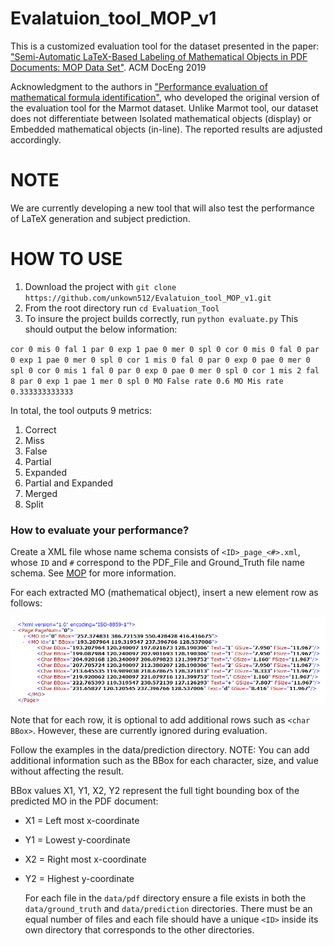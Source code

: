 # Evalatuion_tool_MOP_v1

This is a customized evaluation tool for the dataset presented in the paper: ["Semi-Automatic LaTeX-Based Labeling of Mathematical Objects in PDF Documents: MOP Data Set"](http://delivery.acm.org/10.1145/3350000/3345426/a35-Beyette.pdf?ip=128.194.140.216&id=3345426&acc=OPEN&key=B63ACEF81C6334F5%2E79B51EFA2DE92FE8%2E4D4702B0C3E38B35%2E6D218144511F3437&__acm__=1569945207_420f51e88cd9ce39a6b459f662efb32e). ACM DocEng 2019

Acknowledgment to the authors in ["Performance evaluation of mathematical formula identification"](https://www.researchgate.net/publication/239762668_Performance_Evaluation_of_Mathematical_Formula_Identification), who developed the original version of the evaluation tool for the Marmot dataset. Unlike Marmot tool, our dataset does not differentiate between Isolated mathematical objects (display) or Embedded mathematical objects (in-line). The reported results are adjusted accordingly.

# NOTE
 We are currently developing a new tool that will also test the performance of LaTeX generation and subject prediction.
# HOW TO USE

1. Download the project with `git clone https://github.com/unkown512/Evalatuion_tool_MOP_v1.git`
2. From the root directory run `cd Evaluation_Tool`
3. To insure the project builds correctly, run `python evaluate.py` This should output the below information:
  
  
`cor 0
mis 0
fal 1
par 0
exp 1
pae 0
mer 0
spl 0
cor 0
mis 0
fal 0
par 0
exp 1
pae 0
mer 0
spl 0
cor 1
mis 0
fal 0
par 0
exp 0
pae 0
mer 0
spl 0
cor 0
mis 1
fal 0
par 0
exp 0
pae 0
mer 0
spl 0
cor 1
mis 2
fal 8
par 0
exp 1
pae 1
mer 0
spl 0
MO False rate 0.6
MO Mis rate 0.333333333333
`
  

In total, the tool outputs 9 metrics:

1. Correct
2. Miss
3. False
4. Partial
5. Expanded
6. Partial and Expanded
7. Merged
8. Split

### How to evaluate your performance?
 Create a XML file whose name schema consists of `<ID>_page_<#>.xml`, whose `ID` and `#` correspond to the PDF_File and Ground_Truth file name schema. See [MOP](https://www.kaggle.com/moptamu/moptamu) for more information.
  
For each extracted MO (mathematical object), insert a new element row as follows:

![alt text](https://github.com/unkown512/Evalatuion_tool_MOP_v1/blob/master/MOP_prediction_example.PNG)
 
  
  Note that for each <MO></MO> row, it is optional to add additional rows such as `<char BBox>`. However, these are currently ignored during evaluation.
  
Follow the examples in the data/prediction directory. NOTE: You can add additional information such as the BBox for each character, size, and value without affecting the result.
  
BBox values X1, Y1, X2, Y2 represent the full tight bounding box of the predicted MO in the PDF document:
  

- X1 = Left most x-coordinate
- Y1 = Lowest y-coordinate
- X2 = Right most x-coordinate
- Y2 = Highest y-coordinate

  For each file in the `data/pdf` directory ensure a file exists in both the `data/ground_truth` and `data/prediction` directories. There must be an equal number of files and each file should have a unique `<ID>` inside its own directory that corresponds to the other directories.

